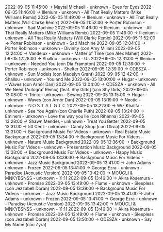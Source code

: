 2022-09-05 11:45:00 -> Maytal Michaeli - unknown - Eyes for Eyes
2022-09-05 11:46:00 -> Illenium - unknown - All That Really Matters (Mike Williams Remix)
2022-09-05 11:49:00 -> Illenium - unknown - All That Really Matters (Will Clarke Remix)
2022-09-05 11:52:00 -> Porter Robinson - unknown - Sad Machine
2022-09-05 11:46:00 -> Illenium - unknown - All That Really Matters (Mike Williams Remix)
2022-09-05 11:49:00 -> Illenium - unknown - All That Really Matters (Will Clarke Remix)
2022-09-05 11:52:00 -> Porter Robinson - unknown - Sad Machine
2022-09-05 12:04:00 -> Porter Robinson - unknown - Divinity (con Amy Millan)
2022-09-05 12:24:00 -> Vandelux - unknown - Matter of Time (con Alex Maher)
2022-09-05 12:28:00 -> Shallou - unknown - Us
2022-09-05 12:31:00 -> Illenium - unknown - Needed You (con Dia Frampton)
2022-09-05 12:36:00 -> Porter Robinson - unknown - Shelter
2022-09-05 12:39:00 -> ODESZA - unknown - Sun Models (con Madelyn Grant)
2022-09-05 12:42:00 -> Shallou - unknown - You and Me
2022-09-05 13:00:00 -> Hugar - unknown - Waves (con Arnór Dan)
2022-09-05 13:04:00 -> ODESZA - unknown - All We Need (Autograf Remix) [feat. Shy Girls] (con Shy Girls)
2022-09-05 13:08:00 -> Trinix - unknown - Sewing
2022-09-05 13:15:00 -> Hugar - unknown - Waves (con Arnór Dan)
2022-09-05 13:19:00 -> Neotic - unknown - ＮＯＳＴＡＬＧＩＣ
2022-09-05 13:22:00 -> Wiz Khalifa - unknown - See You Again (con Charlie Puth)
2022-09-05 13:24:00 -> Eminem - unknown - Love the way you lie (con Rihanna)
2022-09-05 13:28:00 -> Shawn Mendes - unknown - Treat You Better
2022-09-05 13:31:00 -> 50 Cent - unknown - Candy Shop (con Olivia)
2022-09-05 13:31:00 -> Background Music For Videos - unknown - Real Estate Music Background
2022-09-05 13:34:00 -> Background Music For Videos - unknown - Nature Music Background
2022-09-05 13:36:00 -> Background Music For Videos - unknown - Presentation Music Background
2022-09-05 13:38:00 -> Background Music For Videos - unknown - Happy Music Background
2022-09-05 13:39:00 -> Background Music For Videos - unknown - Jazz Music Background
2022-09-05 13:41:00 -> John Adams - unknown - Frozen
2022-09-05 13:41:00 -> George Ezra - unknown - Paradise (Acoustic Version)
2022-09-05 13:42:00 -> MOÜGLI & MNKYBSNSS - unknown - 11:11
2022-09-05 13:46:00 -> Akira Kosemura - unknown - Promise
2022-09-05 13:49:00 -> Flume - unknown - Sleepless (con Jezzabell Doran)
2022-09-05 13:39:00 -> Background Music For Videos - unknown - Jazz Music Background
2022-09-05 13:41:00 -> John Adams - unknown - Frozen
2022-09-05 13:41:00 -> George Ezra - unknown - Paradise (Acoustic Version)
2022-09-05 13:42:00 -> MOÜGLI & MNKYBSNSS - unknown - 11:11
2022-09-05 13:46:00 -> Akira Kosemura - unknown - Promise
2022-09-05 13:49:00 -> Flume - unknown - Sleepless (con Jezzabell Doran)
2022-09-05 13:50:00 -> ODESZA - unknown - Say My Name (con Zyra)
